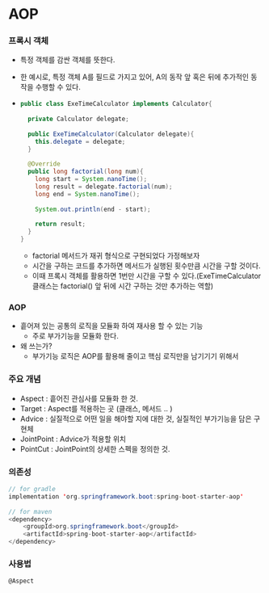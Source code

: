 # AOP

### 프록시 객체

- 특정 객체를 감싼 객체를 뜻한다.

- 한 예시로, 특정 객체 A를 필드로 가지고 있어, A의 동작 앞 혹은 뒤에 추가적인 동작을 수행할 수 있다.

- ``` java
  public class ExeTimeCalculator implements Calculator{
    
    private Calculator delegate;
    
    public ExeTimeCalculator(Calculator delegate){
      this.delegate = delegate;
    }
    
    @Override
    public long factorial(long num){
      long start = System.nanoTime();
      long result = delegate.factorial(num);
      long end = System.nanoTime();
      
      System.out.println(end - start);
      
      return result;
    }
  }
  ```

  - factorial 메서드가 재귀 형식으로 구현되었다 가정해보자
  - 시간을 구하는 코드를 추가하면 메서드가 실행된 횟수만큼 시간을 구할 것이다.
  - 이때 프록시 객체를 활용하면 1번만 시간을 구할 수 있다.(ExeTimeCalculator 클래스는 factorial() 앞 뒤에 시간 구하는 것만 추가하는 역할)





### AOP

- 흩어져 있는 공통의 로직을 모듈화 하여 재사용 할 수 있는 기능
  - 주로 부가기능을 모듈화 한다.
- 왜 쓰는가?
  - 부가기능 로직은 AOP를 활용해 줄이고 핵심 로직만을 남기기기 위해서



### 주요 개념

- Aspect : 흩어진 관심사를 모듈화 한 것.
- Target : Aspect를 적용하는 곳 (클래스, 메서드 .. )
- Advice : 실질적으로 어떤 일을 해야할 지에 대한 것, 실질적인 부가기능을 담은 구현체
- JointPoint : Advice가 적용할 위치
- PointCut : JointPoint의 상세한 스펙을 정의한 것.



### 의존성

``` java
// for gradle
implementation 'org.springframework.boot:spring-boot-starter-aop' 
  
// for maven
<dependency>
    <groupId>org.springframework.boot</groupId>
    <artifactId>spring-boot-starter-aop</artifactId>
</dependency>
```





### 사용법

`@Aspect`
